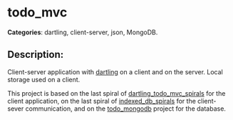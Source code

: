 # todo_mvc 

**Categories**: dartling, client-server, json, MongoDB. 

## Description: 
Client-server application with [dartling](https://github.com/dzenanr/dartling) 
on a client and on the server. 
Local storage used on a client. 

This project is based on the last spiral of 
[dartling_todo_mvc_spirals](https://github.com/dzenanr/dartling_todo_mvc_spirals)
for the client application,
on the last spiral of
[indexed_db_spirals](https://github.com/dzenanr/indexed_db_spirals)
for the client-sever communication,
and on the
[todo_mongodb](https://github.com/dzenanr/todo_mongodb) project for the database.
